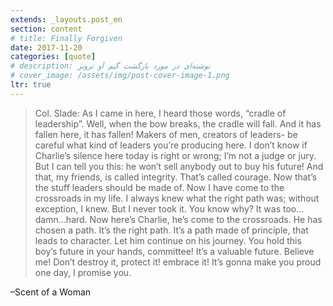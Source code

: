 ```yaml
---
extends: _layouts.post_en
section: content
# title: Finally Forgiven
date: 2017-11-20
categories: [quote]
# description: نوشته‌ای در مورد بازگشت گیم آو ترونز
# cover_image: /assets/img/post-cover-image-1.png
ltr: true
---
```




>Col. Slade: As I came in here, I heard those words, “cradle of leadership”. Well, when the bow breaks, the cradle will fall. And it has fallen here, it has fallen! Makers of men, creators of leaders- be careful what kind of leaders you’re producing here. I don’t know if Charlie’s silence here today is right or wrong; I’m not a judge or jury. But I can tell you this: he won’t sell anybody out to buy his future! And that, my friends, is called integrity. That’s called courage. Now that’s the stuff leaders should be made of. Now I have come to the crossroads in my life. I always knew what the right path was; without exception, I knew. But I never took it. You know why? It was too…damn…hard. Now here’s Charlie, he’s come to the crossroads. He has chosen a path. It’s the right path. It’s a path made of principle, that leads to character. Let him continue on his journey. You hold this boy’s future in your hands, committee! It’s a valuable future. Believe me! Don’t destroy it, protect it! embrace it! It’s gonna make you proud one day, I promise you.

–Scent of a Woman
